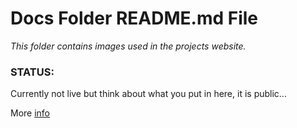 # Docs Folder README.md File

*This folder contains images used in the projects website.*

### STATUS:
Currently not live but think about what you put in here, it is public...

More [info](https://pages.github.com/)